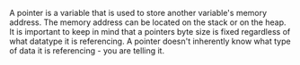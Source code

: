 A pointer is a variable that is used to store another variable's memory address. The memory address can be located on the stack or on the heap. It is important to keep in mind that a pointers byte size is fixed regardless of what datatype it is referencing. A pointer doesn't inherently know what type of data it is referencing - you are telling it.
